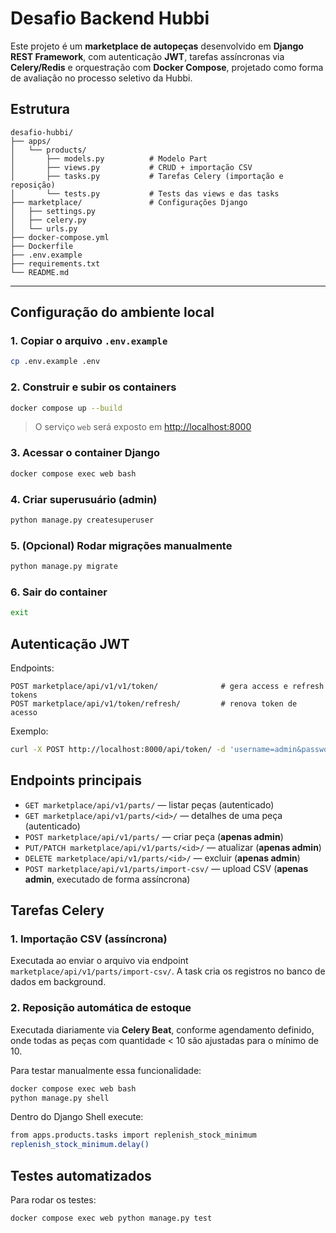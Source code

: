 # Desafio Backend Hubbi

Este projeto é um **marketplace de autopeças** desenvolvido em **Django REST Framework**, com autenticação **JWT**, tarefas assíncronas via **Celery/Redis** e orquestração com **Docker Compose**, projetado como forma de avaliação no processo seletivo da Hubbi.

## Estrutura

```
desafio-hubbi/
├── apps/
│   └── products/
│       ├── models.py          # Modelo Part
│       ├── views.py           # CRUD + importação CSV
│       ├── tasks.py           # Tarefas Celery (importação e reposição)
│       └── tests.py           # Tests das views e das tasks
├── marketplace/               # Configurações Django
│   ├── settings.py
│   ├── celery.py
│   └── urls.py
├── docker-compose.yml
├── Dockerfile
├── .env.example
├── requirements.txt
└── README.md
```

---

## Configuração do ambiente local

### 1. Copiar o arquivo `.env.example`

```bash
cp .env.example .env
```

### 2. Construir e subir os containers

```bash
docker compose up --build
```

> O serviço `web` será exposto em [http://localhost:8000](http://localhost:8000)

### 3. Acessar o container Django

```bash
docker compose exec web bash
```

### 4. Criar superusuário (admin)

```bash
python manage.py createsuperuser
```

### 5. (Opcional) Rodar migrações manualmente

```bash
python manage.py migrate
```

### 6. Sair do container

```bash
exit
```



## Autenticação JWT

Endpoints:

```
POST marketplace/api/v1/v1/token/              # gera access e refresh tokens
POST marketplace/api/v1/token/refresh/         # renova token de acesso
```

Exemplo:

```bash
curl -X POST http://localhost:8000/api/token/ -d 'username=admin&password=senha'
```


##  Endpoints principais

* `GET marketplace/api/v1/parts/` — listar peças (autenticado)
* `GET marketplace/api/v1/parts/<id>/` — detalhes de uma peça (autenticado)
* `POST marketplace/api/v1/parts/` — criar peça (**apenas admin**)
* `PUT/PATCH marketplace/api/v1/parts/<id>/` — atualizar (**apenas admin**)
* `DELETE marketplace/api/v1/parts/<id>/` — excluir (**apenas admin**)
* `POST marketplace/api/v1/parts/import-csv/` — upload CSV (**apenas admin**, executado de forma assíncrona)


##  Tarefas Celery

### 1. Importação CSV (assíncrona)

Executada ao enviar o arquivo via endpoint `marketplace/api/v1/parts/import-csv/`.
A task cria os registros no banco de dados em background.

### 2. Reposição automática de estoque

Executada diariamente via **Celery Beat**, conforme agendamento definido, onde todas as peças com quantidade < 10 são ajustadas para o mínimo de 10.

Para testar manualmente essa funcionalidade:

```bash
docker compose exec web bash
python manage.py shell
```

Dentro do Django Shell execute:

```bash
from apps.products.tasks import replenish_stock_minimum
replenish_stock_minimum.delay()
```

## Testes automatizados

Para rodar os testes:

```bash
docker compose exec web python manage.py test
```
